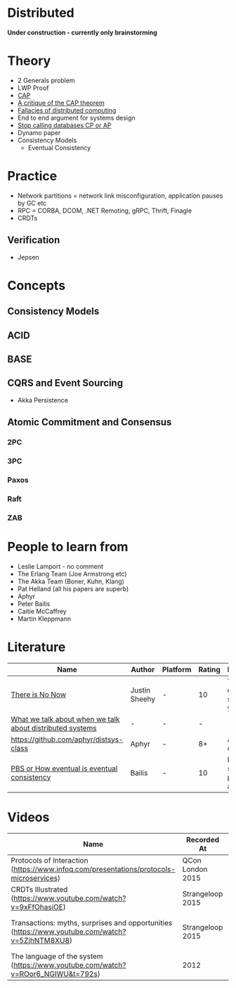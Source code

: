 Distributed
===========

**Under construction - currently only brainstorming**

# Theory

* 2 Generals problem
* LWP Proof
* [CAP](http://henryr.github.io/cap-faq/)
* [A critique of the CAP theorem](https://www.cl.cam.ac.uk/research/dtg/www/files/publications/public/mk428/cap-critique.pdf)
* [Fallacies of distributed computing](https://en.wikipedia.org/wiki/Fallacies_of_distributed_computing)
* End to end argument for systems design
* [Stop calling databases CP or AP](https://martin.kleppmann.com/2015/05/11/please-stop-calling-databases-cp-or-ap.html)
* Dynamo paper
* Consistency Models
   + Eventual Consistency

# Practice

* Network partitions = network link misconfiguration, application pauses by GC etc
* RPC = CORBA, DCOM, .NET Remoting, gRPC, Thrift, Finagle
* CRDTs

## Verification

* Jepsen

# Concepts

## Consistency Models

## ACID

## BASE

## CQRS and Event Sourcing

* Akka Persistence

## Atomic Commitment and Consensus

### 2PC

### 3PC

### Paxos

### Raft

### ZAB

# People to learn from

 * Leslie Lamport - no comment
 * The Erlang Team (Joe Armstrong etc)
 * The Akka Team (Boner, Kuhn, Klang)
 * Pat Helland (all his papers are superb)
 * Aphyr
 * Peter Bailis
 * Caitie McCaffrey
 * Martin Kleppmann

# Literature

Name | Author | Platform | Rating | Description |
-----|--------|----------|--------|-------------|
[There is No Now] | Justin Sheehy | - | 10 | Time in distributed systesm - you know |
[What we talk about when we talk about distributed systems] | - | - | - | - |
https://github.com/aphyr/distsys-class | Aphyr | - | 8+ | Aphyr's DS class |
[PBS or How eventual is eventual consistency] | Bailis | - | 10 | Finally something practical about EC | 

# Videos

Name | Recorded At | Speaker | Language/Platform | Rating | Description |
-----|-------------|---------|-------------------|--------|-------------|
Protocols of Interaction (https://www.infoq.com/presentations/protocols-microservices) | QCon London 2015 | Todd Montgomery | - | 9 | - | 
CRDTs Illustrated (https://www.youtube.com/watch?v=9xFfOhasiOE) | Strangeloop 2015 | Engelen | - | 8+ | Good intro to CRDTs |   
Transactions: myths, surprises and opportunities (https://www.youtube.com/watch?v=5ZjhNTM8XU8) | Strangeloop 2015 | Kleppmann | - | 9 | Good overview and entertaining |
The language of the system (https://www.youtube.com/watch?v=ROor6_NGIWU&t=792s) | 2012 | Hickey | Clojure | 9 | About systems integration |

[There is No Now]: https://queue.acm.org/detail.cfm?id=2745385
[What we talk about when we talk about distributed systems]: http://videlalvaro.github.io/2015/12/learning-about-distributed-systems.html
[PBS or How eventual is eventual consistency]: http://pbs.cs.berkeley.edu/#demo